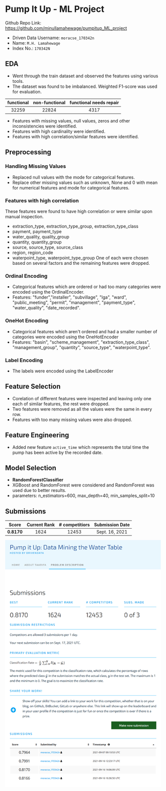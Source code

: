 ﻿# Pump It Up - ML Project
 
 Github Repo Link: https://github.com/minullamahewage/pumpitup_ML_project
 
- Driven Data Username: `moracse_170342n`
- Name: `M.H. Lamahewage`
- Index No.: `170342N`

## EDA

- Went through the train dataset and observed the features using various tools. 
- The dataset was found to be imbalanced. Weighted F1-score was used for evaluation.


| functional | non-functional | functional needs repair |
| :------: | :----------: | :------------------: |
| 32259 | 22824 | 4317 |

- Features with missing values, null values, zeros and other inconsistencies were identified.
- Features with high cardinality were identified.
- Features with high correlation/similar features were identified. 

## Preprocessing
### Handling Missing Values
- Replaced null values with the mode for categorical features.
- Replace other missing values such as unknown, None and 0 with mean for numerical features and mode for categorical features. 

### Features with high correlation
These features were found to have high correlation or were similar upon manual inspection.
- extraction_type, extraction_type_group, extraction_type_class
- payment, payment_type
- water_quality, quality_group
- quantity, quantity_group
- source, source_type, source_class
- region, region_code
- waterpoint_type, waterpoint_type_group
One of each were chosen based on several factors and the remaining features were dropped.


### Ordinal Encoding
- Categorical features which are ordered or had too many categories were encoded using the OrdinalEncoder.
- Features: "funder","installer", "subvillage", "lga", "ward", "public_meeting", "permit", "management", "payment_type", "water_quality", "date_recorded".

### OneHot Encoding
- Categorical features which aren't ordered and had a smaller number of categories were encoded using the OneHotEncoder
- Features:  "basin", "scheme_management", "extraction_type_class", "management_group", "quantity", "source_type", "waterpoint_type".

### Label Encoding
- The labels were encoded using the LabelEncoder

## Feature Selection
- Corelation of different features were inspected and leaving only one each of similar features, the rest were dropped.
- Two features were removed as all the values were the same in every row. 
- Features with too many missing values were also dropped. 

## Feature Engineering
- Added new feature `active_time` which represents the total time the pump has been active by the recorded date.

## Model Selection
- **RandomForestClassifier**
- XGBoost and RandomForest were considered and RandomForest was used due to better results.
- parameters: n_estimators=600, max_depth=40, min_samples_split=10


## Submissions

| Score  | Current Rank | # competitiors | Submission Date |
| :---: | :---: | :----: | :-----: |
| **0.8170** | 1624 | 12453 | Sept. 16, 2021 |

![alt text](https://github.com/minullamahewage/pumpitup_ML_project/blob/main/submission.png "Submission Proof")
